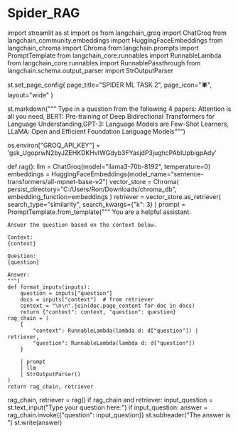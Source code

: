 # Spider_RAG

import streamlit as st
import os
from langchain_groq import ChatGroq
from langchain_community.embeddings import HuggingFaceEmbeddings
from langchain_chroma import Chroma
from langchain.prompts import PromptTemplate
from langchain_core.runnables import RunnableLambda
from langchain_core.runnables import RunnablePassthrough
from langchain.schema.output_parser import StrOutputParser



st.set_page_config(
    page_title="SPIDER ML TASK 2",
    page_icon="🕷️",
    layout="wide"
)

st.markdown("""
Type in a question from the following 4 papers: Attention is all you need, BERT: Pre-training of Deep Bidirectional Transformers for Language Understanding,GPT-3: Language Models are Few-Shot Learners, LLaMA: Open and Efficient Foundation Language Models""")

os.environ["GROQ_API_KEY"] = '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'

def rag():
    llm = ChatGroq(model="llama3-70b-8192", temperature=0)
    embeddings = HuggingFaceEmbeddings(model_name="sentence-transformers/all-mpnet-base-v2")
    vector_store = Chroma(
    persist_directory="C:/Users/Ron/Downloads/chroma_db",
    embedding_function=embeddings
    )
    retriever = vector_store.as_retriever(
    search_type="similarity",
    search_kwargs={"k": 3}
    )
    prompt = PromptTemplate.from_template("""
    You are a helpful assistant.

    Answer the question based on the context below.

    Context:
    {context}

    Question:
    {question}

    Answer:
    """)
    def format_inputs(inputs):
        question = inputs["question"]
        docs = inputs["context"]  # from retriever
        context = "\n\n".join(doc.page_content for doc in docs)
        return {"context": context, "question": question}
    rag_chain = (
        {
            "context": RunnableLambda(lambda d: d["question"]) | retriever,
            "question": RunnableLambda(lambda d: d["question"])
        }

        | prompt
        | llm
        | StrOutputParser()
    )
    return rag_chain, retriever

rag_chain, retriever = rag()
if rag_chain and retriever:
    input_question = st.text_input("Type your question here:")
    if input_question:
        answer = rag_chain.invoke({"question": input_question})
        st.subheader("The answer is ")
        st.write(answer)
